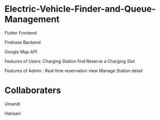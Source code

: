 # Electric-Vehicle-Finder-and-Queue-Management
Flutter Frontend

Firebase Backend

Google Map API

Features of Users:
  Charging Station find
  Reserve a Charging Slot
  
Features of Admin :
  Real time reservation view
  Manage Station detail

# Collaboraters
Umandi

Hansani
